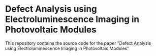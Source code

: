 # Defect Analysis using Electroluminescence Imaging in Photovoltaic Modules

This repository contains the source code for the paper "Defect Analysis using Electroluminescence Imaging in Photovoltaic Modules"
